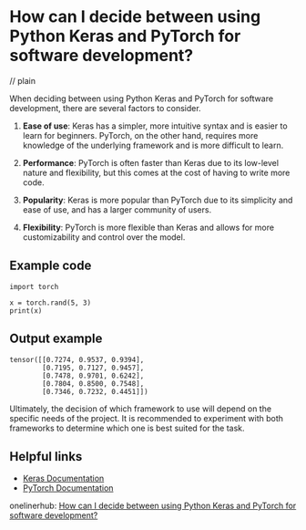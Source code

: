 # How can I decide between using Python Keras and PyTorch for software development?
// plain

When deciding between using Python Keras and PyTorch for software development, there are several factors to consider.

1. **Ease of use**: Keras has a simpler, more intuitive syntax and is easier to learn for beginners. PyTorch, on the other hand, requires more knowledge of the underlying framework and is more difficult to learn.

2. **Performance**: PyTorch is often faster than Keras due to its low-level nature and flexibility, but this comes at the cost of having to write more code.

3. **Popularity**: Keras is more popular than PyTorch due to its simplicity and ease of use, and has a larger community of users.

4. **Flexibility**: PyTorch is more flexible than Keras and allows for more customizability and control over the model.

## Example code


```
import torch

x = torch.rand(5, 3)
print(x)
```

## Output example

```
tensor([[0.7274, 0.9537, 0.9394],
        [0.7195, 0.7127, 0.9457],
        [0.7478, 0.9701, 0.6242],
        [0.7804, 0.8500, 0.7548],
        [0.7346, 0.7232, 0.4451]])
```

Ultimately, the decision of which framework to use will depend on the specific needs of the project. It is recommended to experiment with both frameworks to determine which one is best suited for the task.

## Helpful links
- [Keras Documentation](https://keras.io/)
- [PyTorch Documentation](https://pytorch.org/docs/stable/)

onelinerhub: [How can I decide between using Python Keras and PyTorch for software development?](https://onelinerhub.com/python-keras/how-can-i-decide-between-using-python-keras-and-pytorch-for-software-development)